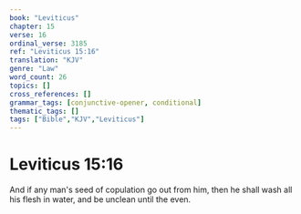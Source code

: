 ```yaml
---
book: "Leviticus"
chapter: 15
verse: 16
ordinal_verse: 3185
ref: "Leviticus 15:16"
translation: "KJV"
genre: "Law"
word_count: 26
topics: []
cross_references: []
grammar_tags: [conjunctive-opener, conditional]
thematic_tags: []
tags: ["Bible","KJV","Leviticus"]
---
```


# Leviticus 15:16

And if any man's seed of copulation go out from him, then he shall wash all his flesh in water, and be unclean until the even.
